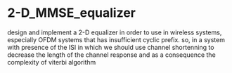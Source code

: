 # 2-D_MMSE_equalizer
design and implement a 2-D equalizer in order to use in wireless systems, especially OFDM systems that has insufficient cyclic prefix.
so, in a system with presence of the ISI in which we should use channel shortenning to decrease the length of the channel response and as a consequence the complexity of viterbi algorithm
